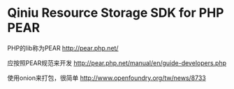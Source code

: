 # Qiniu Resource Storage SDK for PHP PEAR
PHP的lib称为PEAR
http://pear.php.net/

应按照PEAR规范来开发
http://pear.php.net/manual/en/guide-developers.php

使用onion来打包，很简单
http://www.openfoundry.org/tw/news/8733
